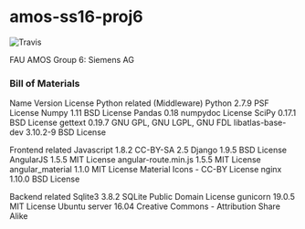 # amos-ss16-proj6
![Travis](https://api.travis-ci.org/AMOSus/amos-ss16-proj6.svg?branch=master)

FAU AMOS Group 6: Siemens AG

### Bill of Materials

Name	Version	License
Python related (Middleware)
Python	2.7.9	PSF License
Numpy	1.11	BSD License
Pandas	0.18	numpydoc License
SciPy	0.17.1	BSD License
gettext	0.19.7	GNU GPL, GNU LGPL, GNU FDL
libatlas-base-dev	3.10.2-9	BSD License

Frontend related
Javascript	1.8.2	CC-BY-SA 2.5
Django	1.9.5	BSD License
AngularJS 	1.5.5	MIT License
angular-route.min.js	1.5.5	MIT License
angular_material	1.1.0	MIT License
Material Icons	-	CC-BY License
nginx	1.10.0	BSD License

Backend related
Sqlite3	3.8.2	SQLite Public Domain License
gunicorn	19.0.5	MIT License
Ubuntu server	16.04	Creative Commons - Attribution Share Alike






